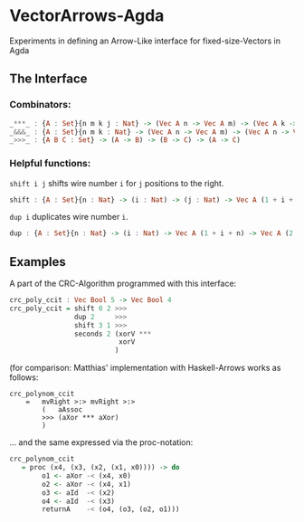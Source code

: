 # VectorArrows-Agda

Experiments in defining an Arrow-Like interface for fixed-size-Vectors in Agda

## The Interface

### Combinators: 

```haskell
_***_ : {A : Set}{n m k j : Nat} -> (Vec A n -> Vec A m) -> (Vec A k -> Vec A j) -> Vec A (n + k) -> Vec A (m + j)
_&&&_ : {A : Set}{n m k : Nat} -> (Vec A n -> Vec A m) -> (Vec A n -> Vec A k) -> Vec A n -> Vec A (m + k)
_>>>_ : {A B C : Set} -> (A -> B) -> (B -> C) -> (A -> C)
```

### Helpful functions: 

`shift i j` shifts wire number `i` for `j` positions to the right.
```haskell
shift : {A : Set}{n : Nat} -> (i : Nat) -> (j : Nat) -> Vec A (1 + i + j + n) -> Vec A (1 + i + j + n)
```

`dup i` duplicates wire number `i`. 
```haskell
dup : {A : Set}{n : Nat} -> (i : Nat) -> Vec A (1 + i + n) -> Vec A (2 + i + n)
```

## Examples

A part of the CRC-Algorithm programmed with this interface: 

```haskell
crc_poly_ccit : Vec Bool 5 -> Vec Bool 4
crc_poly_ccit = shift 0 2 >>> 
                dup 2     >>> 
                shift 3 1 >>> 
                seconds 2 (xorV *** 
                           xorV
                          )
```

(for comparison: Matthias' implementation with Haskell-Arrows works as follows: 
```
crc_polynom_ccit 
    =   mvRight >:> mvRight >:>
        (   aAssoc 
        >>> (aXor *** aXor)
        )
```
... and the same expressed via the proc-notation: 
```haskell
crc_polynom_ccit 
   = proc (x4, (x3, (x2, (x1, x0)))) -> do
        o1 <- aXor -< (x4, x0)
        o2 <- aXor -< (x4, x1)
        o3 <- aId  -< (x2)
        o4 <- aId  -< (x3)
        returnA    -< (o4, (o3, (o2, o1)))
```


